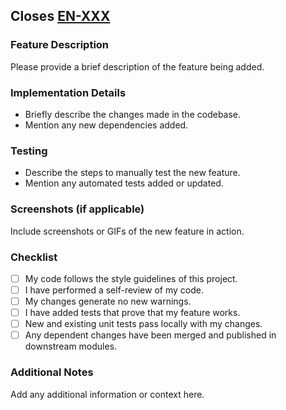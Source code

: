 ## Closes [EN-XXX](www.insertJiraTicketURL.com)

### Feature Description
Please provide a brief description of the feature being added.

### Implementation Details
- Briefly describe the changes made in the codebase.
- Mention any new dependencies added.

### Testing
- Describe the steps to manually test the new feature.
- Mention any automated tests added or updated.

### Screenshots (if applicable)
Include screenshots or GIFs of the new feature in action.

### Checklist
- [ ] My code follows the style guidelines of this project.
- [ ] I have performed a self-review of my code.
- [ ] My changes generate no new warnings.
- [ ] I have added tests that prove that my feature works.
- [ ] New and existing unit tests pass locally with my changes.
- [ ] Any dependent changes have been merged and published in downstream modules.

### Additional Notes
Add any additional information or context here.
